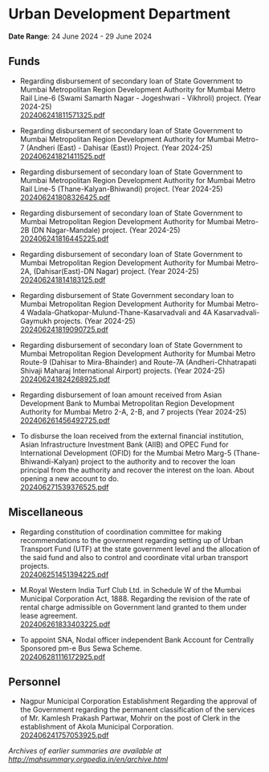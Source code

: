 # Urban Development Department

**Date Range**: 24 June 2024 - 29 June 2024


## Funds
- Regarding disbursement of secondary loan of State Government to Mumbai Metropolitan Region Development Authority for Mumbai Metro Rail Line-6 (Swami Samarth Nagar - Jogeshwari - Vikhroli) project. (Year 2024-25)\
  [202406241811571325.pdf](https://gr.maharashtra.gov.in/Site/Upload/Government%20Resolutions/English/202406241811571325.pdf)

- Regarding disbursement of secondary loan of State Government to Mumbai Metropolitan Region Development Authority for Mumbai Metro-7 (Andheri (East) - Dahisar (East)) Project. (Year 2024-25)\
  [202406241821411525.pdf](https://gr.maharashtra.gov.in/Site/Upload/Government%20Resolutions/English/202406241821411525.pdf)

- Regarding disbursement of secondary loan of State Government to Mumbai Metropolitan Region Development Authority for Mumbai Metro Rail Line-5 (Thane-Kalyan-Bhiwandi) project. (Year 2024-25)\
  [202406241808326425.pdf](https://gr.maharashtra.gov.in/Site/Upload/Government%20Resolutions/English/202406241808326425.pdf)

- Regarding disbursement of secondary loan of State Government to Mumbai Metropolitan Region Development Authority for Mumbai Metro-2B (DN Nagar-Mandale) project. (Year 2024-25)\
  [202406241816445225.pdf](https://gr.maharashtra.gov.in/Site/Upload/Government%20Resolutions/English/202406241816445225.pdf)

- Regarding disbursement of secondary loan of State Government to Mumbai Metropolitan Region Development Authority for Mumbai Metro-2A, (Dahisar(East)-DN Nagar) project. (Year 2024-25)\
  [202406241814183125.pdf](https://gr.maharashtra.gov.in/Site/Upload/Government%20Resolutions/English/202406241814183125.pdf)

- Regarding disbursement of State Government secondary loan to Mumbai Metropolitan Region Development Authority for Mumbai Metro-4 Wadala-Ghatkopar-Mulund-Thane-Kasarvadvali and 4A Kasarvadvali-Gaymukh projects. (Year 2024-25)\
  [202406241819090725.pdf](https://gr.maharashtra.gov.in/Site/Upload/Government%20Resolutions/English/202406241819090725.pdf)

- Regarding disbursement of secondary loan of State Government to Mumbai Metropolitan Region Development Authority for Mumbai Metro Route-9 (Dahisar to Mira-Bhainder) and Route-7A (Andheri-Chhatrapati Shivaji Maharaj International Airport) projects. (Year 2024-25)\
  [202406241824268925.pdf](https://gr.maharashtra.gov.in/Site/Upload/Government%20Resolutions/English/202406241824268925.pdf)

- Regarding disbursement of loan amount received from Asian Development Bank to Mumbai Metropolitan Region Development Authority for Mumbai Metro 2-A, 2-B, and 7 projects (Year 2024-25)\
  [202406261456492725.pdf](https://gr.maharashtra.gov.in/Site/Upload/Government%20Resolutions/English/202406261456492725.pdf)

- To disburse the loan received from the external financial institution, Asian Infrastructure Investment Bank (AIIB) and OPEC Fund for International Development (OFID) for the Mumbai Metro Marg-5 (Thane-Bhiwandi-Kalyan) project to the authority and to recover the loan principal from the authority and recover the interest on the loan. About opening a new account to do.\
  [202406271539376525.pdf](https://gr.maharashtra.gov.in/Site/Upload/Government%20Resolutions/English/202406271539376525.pdf)

## Miscellaneous
- Regarding constitution of coordination committee for making recommendations to the government regarding setting up of Urban Transport Fund (UTF) at the state government level and the allocation of the said fund and also to control and coordinate vital urban transport projects.\
  [202406251451394225.pdf](https://gr.maharashtra.gov.in/Site/Upload/Government%20Resolutions/English/202406251451394225...pdf)

- M.Royal Western India Turf Club Ltd. in Schedule W of the Mumbai Municipal Corporation Act, 1888. Regarding the revision of the rate of rental charge admissible on Government land granted to them under lease agreement.\
  [202406261833403225.pdf](https://gr.maharashtra.gov.in/Site/Upload/Government%20Resolutions/English/202406261833403225.pdf)

- To appoint SNA, Nodal officer  independent Bank Account for Centrally Sponsored pm-e Bus Sewa Scheme.\
  [202406281116172925.pdf](https://gr.maharashtra.gov.in/Site/Upload/Government%20Resolutions/English/202406281116172925.pdf)

## Personnel
- Nagpur Municipal Corporation Establishment Regarding the approval of the Government regarding the permanent classification of the services of Mr.  Kamlesh Prakash Partwar, Mohrir on the post of Clerk in the establishment of Akola Municipal Corporation.\
  [202406241757053925.pdf](https://gr.maharashtra.gov.in/Site/Upload/Government%20Resolutions/English/202406241757053925.pdf)


*Archives of earlier summaries are available at http://mahsummary.orgpedia.in/en/archive.html*